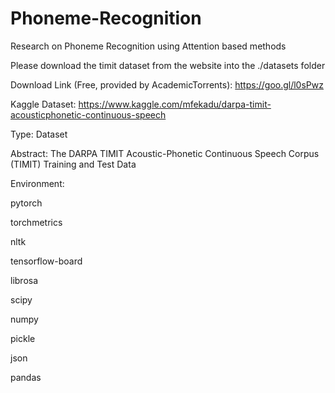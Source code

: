 # Phoneme-Recognition
Research on Phoneme Recognition using Attention based methods

Please download the timit dataset from the website into the ./datasets folder

Download Link (Free, provided by AcademicTorrents): https://goo.gl/l0sPwz

Kaggle Dataset: https://www.kaggle.com/mfekadu/darpa-timit-acousticphonetic-continuous-speech

Type: Dataset

Abstract: The DARPA TIMIT Acoustic-Phonetic Continuous Speech Corpus (TIMIT) Training and Test Data

Environment:

pytorch

torchmetrics

nltk

tensorflow-board

librosa

scipy

numpy

pickle

json

pandas
